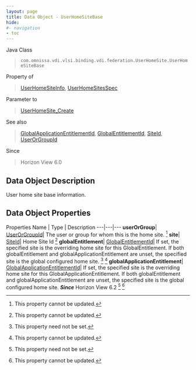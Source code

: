 ```yaml
---
layout: page
title: Data Object - UserHomeSiteBase
hide:
#- navigation
- toc
---
```






Java Class
> `com.omnissa.vdi.vlsi.binding.vdi.federation.UserHomeSite.UserHomeSiteBase`

Property of
> [UserHomeSiteInfo](vdi.federation.UserHomeSite.UserHomeSiteInfo.md#field_detail), [UserHomeSitesSpec](vdi.federation.UserHomeSite.UserHomeSitesSpec.md#field_detail)

Parameter to
> [UserHomeSite_Create](vdi.federation.UserHomeSite.md#create)

See also
> [GlobalApplicationEntitlementId](vdi.entity.GlobalApplicationEntitlementId.md), [GlobalEntitlementId](vdi.entity.GlobalEntitlementId.md), [SiteId](vdi.entity.SiteId.md), [UserOrGroupId](vdi.entity.UserOrGroupId.md)

Since
> Horizon View 6.0


## Data Object Description

User home site base information.

## Data Object Properties
Properties
Name |  Type |  Description
---|---|---
**userOrGroup**| [UserOrGroupId](vdi.entity.UserOrGroupId.md)|  The user or group for whom this is the home site. [^2]
**site**| [SiteId](vdi.entity.SiteId.md)|  Home Site Id [^2]
**globalEntitlement**| [GlobalEntitlementId](vdi.entity.GlobalEntitlementId.md)|  If set, the specified site is the overriding home site for this GlobalEntitlement. If both globalEntitlement and globalApplicationEntitlement are unset, the specified site is the global configured home site. [^1] [^2]
**globalApplicationEntitlement**| [GlobalApplicationEntitlementId](vdi.entity.GlobalApplicationEntitlementId.md)|  If set, the specified site is the overriding home site for this GlobalApplicationEntitlement. If both globalEntitlement and globalApplicationEntitlement are unset, the specified site is the global configured home site.  **_Since_** Horizon View 6.2 [^1] [^2]
 


 


[^1]: This property need not be set.
[^2]: This property cannot be updated.